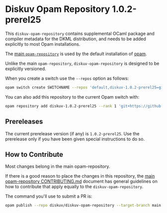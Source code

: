 # Diskuv Opam Repository 1.0.2-prerel25

This `diskuv-opam-repository` contains supplemental OCaml package and compiler
metadata for the DKML distribution, and needs to be added explicitly to most
Opam installations.

The [main `opam-repository`](https://github.com/ocaml/opam-repository)
is used by the default installation of [opam](https://opam.ocaml.org/).

Unlike the main `opam-repository`, `diskuv-opam-repository` is designed to
be explicitly versioned.

When you create a switch use the `--repos` option as follows:

```bash
opam switch create SWITCHNAME --repos 'default,diskuv-1.0.2-prerel25=git+https://github.com/diskuv/diskuv-opam-repository.git#v1.0.2-prerel25' 4.12.1
```

You can also add this repository to the current Opam switch with:

```bash
opam repository add diskuv-1.0.2-prerel25 --rank 1 'git+https://github.com/diskuv/diskuv-opam-repository.git#v1.0.2-prerel25'
```

## Prereleases

The current prerelease version (if any) is `1.0.2-prerel25`. Use the prerelease only if you have been given
special instructions to do so.

## How to Contribute

Most changes belong in the main opam-repository.

If there is a good reason to place the changes in this repository, the
[main opam-repository CONTRIBUTING.md](https://github.com/ocaml/opam-repository/blob/master/CONTRIBUTING.md)
document has general guidelines on how to contribute that apply equally to
the `diskuv-opam-repository`.

The command you'll use to submit a PR is:

```bash
opam publish --repo diskuv/diskuv-opam-repository --target-branch main
```
